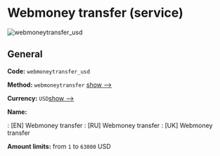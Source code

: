 
# Webmoney transfer (service) 
![webmoneytransfer_usd](https://static.openfintech.io/payout_methods/webmoneytransfer_usd/logo.svg?w=400&c=v0.59.26#w24)  

## General 
 
**Code:** `webmoneytransfer_usd` 
 
**Method:** `webmoneytransfer` 
[show -->](#) 
 
**Currency:** `USD`[show -->](#) 
 
**Name:** 
 
:	[EN] Webmoney transfer 
:	[RU] Webmoney transfer 
:	[UK] Webmoney transfer 
 
**Amount limits:** from `1` to `63000` USD 
